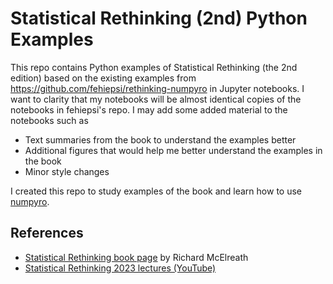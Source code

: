 # Statistical Rethinking (2nd) Python Examples

This repo contains Python examples of Statistical Rethinking (the 2nd edition) based on the existing examples from https://github.com/fehiepsi/rethinking-numpyro in Jupyter notebooks. I want to clarity that my notebooks will be almost identical copies of the notebooks in fehiepsi's repo. I may add some added material to the notebooks such as
- Text summaries from the book to understand the examples better
- Additional figures that would help me better understand the examples in the book
- Minor style changes 

I created this repo to study examples of the book and learn how to use [numpyro](https://num.pyro.ai/).

## References
- [Statistical Rethinking book page](https://xcelab.net/rm/statistical-rethinking/) by Richard McElreath
- [Statistical Rethinking 2023 lectures (YouTube)](https://www.youtube.com/watch?v=FdnMWdICdRs&list=PLDcUM9US4XdPz-KxHM4XHt7uUVGWWVSus&ab_channel=RichardMcElreath)



